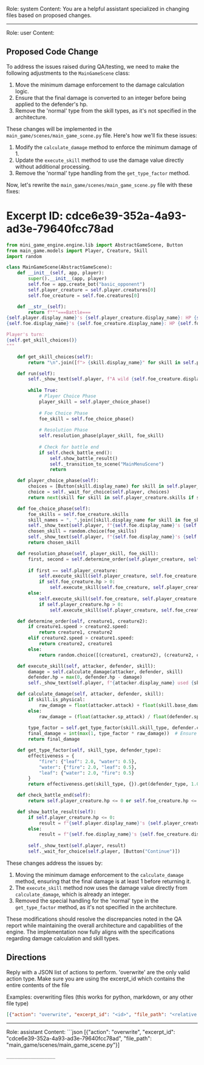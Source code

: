Role: system
Content: You are a helpful assistant specialized in changing files based on proposed changes.
__________________
Role: user
Content: 
## Proposed Code Change
To address the issues raised during QA/testing, we need to make the following adjustments to the `MainGameScene` class:

1. Move the minimum damage enforcement to the damage calculation logic.
2. Ensure that the final damage is converted to an integer before being applied to the defender's hp.
3. Remove the 'normal' type from the skill types, as it's not specified in the architecture.

These changes will be implemented in the `main_game/scenes/main_game_scene.py` file. Here's how we'll fix these issues:

1. Modify the `calculate_damage` method to enforce the minimum damage of 1.
2. Update the `execute_skill` method to use the damage value directly without additional processing.
3. Remove the 'normal' type handling from the `get_type_factor` method.

Now, let's rewrite the `main_game/scenes/main_game_scene.py` file with these fixes:

# Excerpt ID: cdce6e39-352a-4a93-ad3e-79640fcc78ad
```python main_game/scenes/main_game_scene.py
from mini_game_engine.engine.lib import AbstractGameScene, Button
from main_game.models import Player, Creature, Skill
import random

class MainGameScene(AbstractGameScene):
    def __init__(self, app, player):
        super().__init__(app, player)
        self.foe = app.create_bot("basic_opponent")
        self.player_creature = self.player.creatures[0]
        self.foe_creature = self.foe.creatures[0]

    def __str__(self):
        return f"""===Battle===
{self.player.display_name}'s {self.player_creature.display_name}: HP {self.player_creature.hp}/{self.player_creature.max_hp}
{self.foe.display_name}'s {self.foe_creature.display_name}: HP {self.foe_creature.hp}/{self.foe_creature.max_hp}

Player's turn:
{self.get_skill_choices()}
"""

    def get_skill_choices(self):
        return "\n".join([f"> {skill.display_name}" for skill in self.player_creature.skills])

    def run(self):
        self._show_text(self.player, f"A wild {self.foe_creature.display_name} appeared!")
        
        while True:
            # Player Choice Phase
            player_skill = self.player_choice_phase()
            
            # Foe Choice Phase
            foe_skill = self.foe_choice_phase()
            
            # Resolution Phase
            self.resolution_phase(player_skill, foe_skill)
            
            # Check for battle end
            if self.check_battle_end():
                self.show_battle_result()
                self._transition_to_scene("MainMenuScene")
                return

    def player_choice_phase(self):
        choices = [Button(skill.display_name) for skill in self.player_creature.skills]
        choice = self._wait_for_choice(self.player, choices)
        return next(skill for skill in self.player_creature.skills if skill.display_name == choice.display_name)

    def foe_choice_phase(self):
        foe_skills = self.foe_creature.skills
        skill_names = ", ".join([skill.display_name for skill in foe_skills])
        self._show_text(self.player, f"{self.foe.display_name}'s {self.foe_creature.display_name} can use: {skill_names}")
        chosen_skill = random.choice(foe_skills)
        self._show_text(self.player, f"{self.foe.display_name}'s {self.foe_creature.display_name} chose {chosen_skill.display_name}!")
        return chosen_skill

    def resolution_phase(self, player_skill, foe_skill):
        first, second = self.determine_order(self.player_creature, self.foe_creature)
        
        if first == self.player_creature:
            self.execute_skill(self.player_creature, self.foe_creature, player_skill)
            if self.foe_creature.hp > 0:
                self.execute_skill(self.foe_creature, self.player_creature, foe_skill)
        else:
            self.execute_skill(self.foe_creature, self.player_creature, foe_skill)
            if self.player_creature.hp > 0:
                self.execute_skill(self.player_creature, self.foe_creature, player_skill)

    def determine_order(self, creature1, creature2):
        if creature1.speed > creature2.speed:
            return creature1, creature2
        elif creature2.speed > creature1.speed:
            return creature2, creature1
        else:
            return random.choice([(creature1, creature2), (creature2, creature1)])

    def execute_skill(self, attacker, defender, skill):
        damage = self.calculate_damage(attacker, defender, skill)
        defender.hp = max(0, defender.hp - damage)
        self._show_text(self.player, f"{attacker.display_name} used {skill.display_name}! {defender.display_name} took {damage} damage!")

    def calculate_damage(self, attacker, defender, skill):
        if skill.is_physical:
            raw_damage = float(attacker.attack) + float(skill.base_damage) - float(defender.defense)
        else:
            raw_damage = (float(attacker.sp_attack) / float(defender.sp_defense)) * float(skill.base_damage)
        
        type_factor = self.get_type_factor(skill.skill_type, defender.creature_type)
        final_damage = int(max(1, type_factor * raw_damage))  # Ensure at least 1 damage is dealt
        return final_damage

    def get_type_factor(self, skill_type, defender_type):
        effectiveness = {
            "fire": {"leaf": 2.0, "water": 0.5},
            "water": {"fire": 2.0, "leaf": 0.5},
            "leaf": {"water": 2.0, "fire": 0.5}
        }
        return effectiveness.get(skill_type, {}).get(defender_type, 1.0)

    def check_battle_end(self):
        return self.player_creature.hp <= 0 or self.foe_creature.hp <= 0

    def show_battle_result(self):
        if self.player_creature.hp <= 0:
            result = f"{self.player.display_name}'s {self.player_creature.display_name} fainted! You lose!"
        else:
            result = f"{self.foe.display_name}'s {self.foe_creature.display_name} fainted! You win!"
        
        self._show_text(self.player, result)
        self._wait_for_choice(self.player, [Button("Continue")])
```

These changes address the issues by:

1. Moving the minimum damage enforcement to the `calculate_damage` method, ensuring that the final damage is at least 1 before returning it.
2. The `execute_skill` method now uses the damage value directly from `calculate_damage`, which is already an integer.
3. Removed the special handling for the 'normal' type in the `get_type_factor` method, as it's not specified in the architecture.

These modifications should resolve the discrepancies noted in the QA report while maintaining the overall architecture and capabilities of the engine. The implementation now fully aligns with the specifications regarding damage calculation and skill types.

## Directions
Reply with a JSON list of actions to perform. 'overwrite' are the only valid action type. 
Make sure you are using the excerpt_id which contains the entire contents of the file

Examples:
overwriting files (this works for python, markdown, or any other file type)
```json output_example1
[{"action": "overwrite", "excerpt_id": "<id>", "file_path": "<relative file path>"}]
```

__________________
Role: assistant
Content: ```json
[{"action": "overwrite", "excerpt_id": "cdce6e39-352a-4a93-ad3e-79640fcc78ad", "file_path": "main_game/scenes/main_game_scene.py"}]
```
__________________
